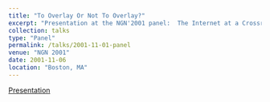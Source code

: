 ```yaml
---
title: "To Overlay Or Not To Overlay?"
excerpt: "Presentation at the NGN'2001 panel:  The Internet at a Crossroads - Controlled IP or Overlay Networks?"
collection: talks
type: "Panel"
permalink: /talks/2001-11-01-panel
venue: "NGN 2001"
date: 2001-11-06
location: "Boston, MA"
---
```


[Presentation](/files/NGN_overlay.pdf)
